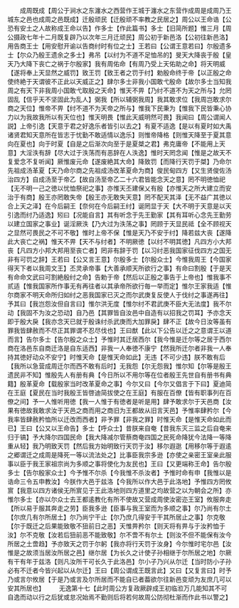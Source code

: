 <!-- { "loadSidebar": true } -->
　　成周既成【周公于涧水之东瀍水之西营作王城于瀍水之东营作成周是成周乃王城东之邑也成周之邑既成】迁殷顽民【迁殷顽不率教之民居之】周公以王命诰【公恐有安土之人故称成王命以告】作多士【作此篇书】多士【旧简所题】惟三月【周公摄政七年十二月既复辟乃以次年三月迁顽民】周公初于新邑洛【公初往新邑洛】用告商王士【用安慰开谕以告商纣时有位之士】王若曰【公谓王意若曰】尔殷遗多士【尔众乃殷王遗余之多士】弗吊【以纣为不道不足恤吊的】旻天大降丧于殷【皇天乃大降下丧亡之祸于尔殷家】我有周佑命【有周乃受上天佑助之命】将天明威【遂将奉上天显然之威罚】致王罚【致王者之罚于纣】勅殷命终于帝【以正殷之命使终絶于天谓彼不正此以天威正之】肆尔多士非我小国敢弋殷命【故尔多士当知我周之有天下非我周小国敢弋取殷之天命】惟天不畀【乃纣不道不为天之所与】允罔固乱【信乎天不坚固此为乱人】弼我【所以辅弼我周】我其敢求位【我周岂敢求尔商之天位】惟帝不畀【纣不道不为天帝之所与】惟我下民秉为【惟我下民皆秉心协力以为我故我所以有天位也】惟天明畏【惟此天威明然可畏】我闻曰【周公谓闻人説】上帝引逸【天意于君之好逸乐者皆引以去之】有夏不适逸【是以有夏时如大禹诸贤君知天意所在皆志于忧勤不敢适情以逸乐】则惟帝降格【则惟天降至于夏其意向在夏也】向于时夏【自是之后渐次向至于是夏桀之君】弗克庸帝【不能用上天意】大淫泆有辞【尽大过于泆荡而有恶辞在人泆逸】惟时天罔念闻【惟是之故天不复爱念不复听闻】厥惟废元命【遂废絶其大命】降致罚【而降行天罚于桀】乃命尔先祖成汤革夏【天乃命尔商之先祖成汤改革夏命为商】俊民甸四方【又生贤俊佐汤治四方】自成汤至于帝乙【故自汤至帝乙二十六君皆能念天之意】罔不明徳恤祀【无不明一己之徳以忧恤祭祀之事】亦惟天丕建保乂有殷【亦惟天之所大建立而安治于有商】殷王亦罔敢失帝【殷王亦无敢失天意】罔不配天其泽【无不益广其徳以合上天之泽】在今后嗣王【奈何在今后嗣王纣】诞罔显于天【大不明于天意是以天引逸而纣乃适逸】矧曰【况能自言】其有听念于先王勤家【其有耳听心念先王勤劳以建立国家之事业】诞淫厥泆【乃大过为泆荡之事】罔顾于天显民祗【全不顾视天之显然可畏民之不可不敬】惟时上帝不保【惟是天乃不安于纣】降若兹大丧【遂降此大丧亡之祸】惟天不畀【天不与纣者】不明厥徳【以纣不明其徳】凡四方小大邦丧【凡四方小邦大邦用至丧亡者】罔非有辞于罚【以习纣恶我国家征伐四方之国无非有可罚之辞】王若曰【公又言王意】尔殷多士【尔殷众士】今惟我周王【今国家得天下者以我周文王】丕灵承帝事【大善承顺天所欲行之事】有命曰割殷【于是天有命命文武曰可割絶殷纣之命】告勅于帝【然后以正殷之事告于上帝也】惟我事不贰适【惟我国家所作事无有再往者以其承帝所欲行毎一举而定】惟尔王家我适【惟尔商家不明天命所归如纣之恶我国家已灭之而尔武庚复反使人于伐纣之事遂再往】予其曰【我岂怨汝但自言曰】惟尔洪无度【惟尔纣不君武庚不臣大无法度】我不尔动【我固不为汝之恐动】自乃邑【其罪皆自汝邑中自造有以招我之罚耳】予亦念天即于殷大戾【我亦念天已就于殷诛纣杀武庚而大加罪戾】肆不正【故今日汝等虽有罪我皆肆赦而不尽正其罪谓不忍尽伐也】王曰猷【此以下公告以迁之之意谓王以道而言】告尔多士【告尔殷之众士】予惟时其迁居西尔【我今惟是迁尔等之居于西尔商在洛邑东自商迁洛是自东适西】非我一人奉徳不康宁【然我所迁尔者非我一人奉持其徳好动众不安宁】时惟天命【是惟天命如此】无违【不可少违】朕不敢有后【我所以急营成周迁尔而西不敢有后时】无我怨【尔无怨我】惟尔知【尔等是殷王遗民非不知】惟殷先人有册有典【今日所以不用尔等在位者殷王先世自有册书有典籍】殷革夏命【载殷家当时改革夏命之事】今尔又曰【今尔又倡言于下曰】夏迪简在王庭【夏民在当时我殷王皆啓迪简拔使之在王庭】有服在百僚【皆有职事列在百僚之间】予一人惟听用徳【我一人惟于有徳者是听是用】肆予敢求尔于天邑商【汝果有徳故我敢求汝于天邑之商而用之商旧为王都故从旧言天邑】予惟率肆矜尔【今我率皆肆赦矜恤所以迁改而西者】非予罪【非我之罪】时惟天命【是惟天命如此而已】王曰【公又以王命告】多士【呼众士】昔朕来自奄【昔我东灭三监之后自奄来归于镐】予大降尔四国民命【我大降减尔管蔡商奄四国之民死命降犹今法降一等降重从轻】我乃明致天罚【然后我方始明致行天罚于汝】移尔遐逖【用移尔等于遐逺之郷谓迁之成周是降死一等以流法处之】比事臣我宗多逊【亦使之亲密王室亲此服事以臣于我王家祖宗尚为多顺之事将使化为友民也】王曰【又更端称王命】告尔殷多士【告尔殷家众士】今予惟不尔杀【今我惟不杀汝者】予惟时命有申【我惟以是诰命三令五申教汝】今朕作大邑于兹洛【今我所以作大邑于此洛地】予惟四方罔攸賔【我意以四方诸侯无所賔见于王此洛地则四方道里之均故营之以为朝会之所】亦惟尔多士【亦以尔众士去王都逺教化有所不使故又营成周使汝密迩王室】攸服奔走【所以易于服其奔走之劳】臣我多逊【臣事与我王室而为多顺之事】尔乃尚有尔土【尔庶几有尔所居土】尔乃尚宁干止【尔乃庶几得安于干其所居止之事】尔克敬【尔于既迁之后果能致敬不狃前日之恶】天惟畀矜尔【则天将有畀与于汝矜恤于汝】尔不克敬【汝若后狃前恶不能致敬】尔不啻不有尔土【则汝不但不能保有汝今所居之土啻趋】予亦致天之罚于尔躬【我亦将行天罚于汝身】今尔惟时宅尔邑【汝惟是之故须当居汝所居之邑】继尔居【为长久之计使子孙相继于尔所居之地】尔厥有干有年于兹洛【则凡汝所干可长久于此洛邑】尔小子乃兴从尔迁【当时防小子孙必有不迁者今皆兴起以从尔迁】王曰【周公谓成王既言此】又曰【又复言曰】时予乃或言尔攸居【于是乃或言及尔所居而不能自已者葢欲尔往新邑变顽为友庶几可以安其所居也】
　　无逸第十七【此时周公方复政厥辟成王初临涖万几能知其不可自逸而动以行之后犹或怠况始焉不勤则后将若何故周公防彻杜渐而作此书以警之】
